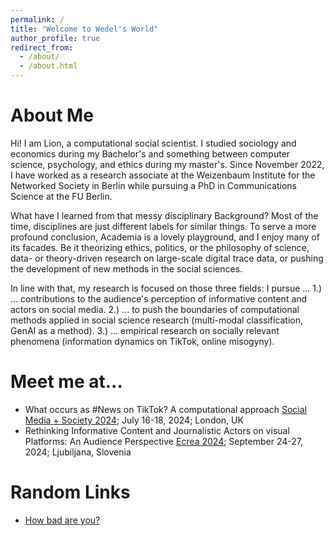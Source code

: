 ```yaml
---
permalink: /
title: "Welcome to Wedel's World"
author_profile: true
redirect_from: 
  - /about/
  - /about.html
---
```


About Me
======
Hi! I am Lion, a computational social scientist. I studied sociology and economics during my Bachelor's and something between computer science, psychology, and ethics during my master's. Since November 2022, I have worked as a research associate at the Weizenbaum Institute for the Networked Society in Berlin while pursuing a PhD in Communications Science at the FU Berlin. 

What have I learned from that messy disciplinary Background? Most of the time, disciplines are just different labels for similar things.
To serve a more profound conclusion, Academia is a lovely playground, and I enjoy many of its facades. Be it theorizing ethics, politics, or the philosophy of science, data- or theory-driven research on large-scale digital trace data, or pushing the development of new methods in the social sciences.

In line with that, my research is focused on those three fields:
I pursue ...
1.) ... contributions to the audience's perception of informative content and actors on social media.
2.) ... to push the boundaries of computational methods applied in social science research (multi-modal classification, GenAI as a method).
3.) ... empirical research on socially relevant phenomena (information dynamics on TikTok, online misogyny).


Meet me at...
======
* What occurs as #News on TikTok? A computational approach [Social Media + Society 2024](https://socialmediaandsociety.org/); July 16-18, 2024; London, UK
* Rethinking Informative Content and Journalistic Actors on visual Platforms: An Audience Perspective [Ecrea 2024](https://c-in.floq.live/event/ecrea2024/dailyprogramme?objectClass=timeslot&objectId=6655830ac063c3726cdac45e&type=detail); September 24-27, 2024; Ljubiljana, Slovenia


Random Links
======

* [How bad are you?](https://darkfactor.org/)

